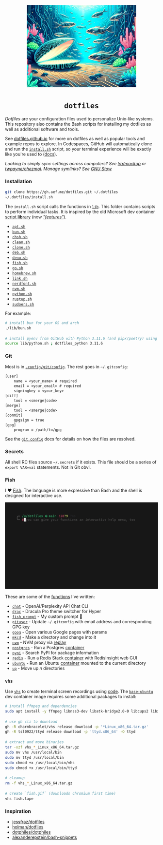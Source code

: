 <div align="center">
  <!-- Illustration of an underwater haven where the sand is etched with bright, neon circuit motifs. Schools of robot-like fish with a metallic luster navigate amidst fluorescent marine plants. A radiant shell opens, standing out as a guiding light for the marine tech realm. -->
  <img src="./dotfiles.jpg" width="360" height="270" alt="A digital world with a shell and fish" />
  <h1><code>dotfiles</code></h1>
</div>

_Dotfiles_ are your configuration files used to personalize Unix-like systems. This repository also contains the Bash scripts for installing my dotfiles as well as additional software and tools.

See [dotfiles.github.io](https://dotfiles.github.io) for more on dotfiles as well as popular tools and example repos to explore. In Codespaces, GitHub will automatically clone and run the [`install.sh`](./install.sh) script, so your terminal experience will be exactly like you're used to ([docs](https://docs.github.com/en/codespaces/customizing-your-codespace/personalizing-github-codespaces-for-your-account#dotfiles)).

_Looking to simply sync settings across computers? See [lra/mackup](https://github.com/lra/mackup) or [twpayne/chezmoi](https://github.com/twpayne/chezmoi). Manage symlinks? See [GNU Stow](https://gnu.org/software/stow)._

### Installation

```sh
git clone https://gh.aef.me/dotfiles.git ~/.dotfiles
~/.dotfiles/install.sh
```

The `install.sh` script calls the functions in [`lib`](./lib/). This folder contains scripts to perform individual tasks. It is inspired by the old Microsoft dev container [script **lib**rary](https://github.com/microsoft/vscode-dev-containers/tree/main/script-library) (now [_"features"_](https://github.com/devcontainers/features)).

  * [`apt.sh`](./lib/apt.sh)
  * [`bun.sh`](./lib/bun.sh)
  * [`chsh.sh`](./lib/chsh.sh)
  * [`clean.sh`](./lib/clean.sh)
  * [`clone.sh`](./lib/clone.sh)
  * [`deb.sh`](./lib/deb.sh)
  * [`deno.sh`](./lib/deno.sh)
  * [`fish.sh`](./lib/fish.sh)
  * [`go.sh`](./lib/go.sh)
  * [`homebrew.sh`](./lib/homebrew.sh)
  * [`link.sh`](./lib/link.sh)
  * [`nerdfont.sh`](./lib/nerdfont.sh)
  * [`nvm.sh`](./lib/nvm.sh)
  * [`python.sh`](./lib/python.sh)
  * [`rustup.sh`](./lib/rustup.sh)
  * [`sudoers.sh`](./lib/sudoers.sh)

For example:

```sh
# install bun for your OS and arch
./lib/bun.sh

# install pyenv from GitHub with Python 3.11.6 (and pipx/poetry) using `source`
source lib/python.sh ; dotfiles_python 3.11.6
```

### Git

Most is in [`.config/git/config`](https://github.com/adamelliotfields/dotfiles/blob/main/shared/.config/git/config). The rest goes in `~/.gitconfig`:

```properties
[user]
	name = <your_name> # required
	email = <your_email> # required
	signingkey = <your_key>
[diff]
	tool = <smerge|code>
[merge]
	tool = <smerge|code>
[commit]
	gpgsign = true
[gpg]
	program = /path/to/gpg
```

See the [`git config`](https://git-scm.com/docs/git-config#FILES) docs for details on how the files are resolved.

### Secrets

All shell RC files source `~/.secrets` if it exists. This file should be a series of `export VAR=val` statements. Not in Git obvi.

### Fish

I :heart: [Fish](https://fishshell.com). The language is more expressive than Bash and the shell is designed for interactive use.

![A demo of Fish shell](./fish.gif)

These are some of the [functions](https://fishshell.com/docs/current/tutorial.html#autoloading-functions) I've written:

* [`chat`](https://github.com/adamelliotfields/dotfiles/blob/main/shared/.config/fish/functions/chat.fish) - OpenAI/Perplexity API Chat CLI
* [`drac`](https://github.com/adamelliotfields/dotfiles/blob/main/shared/.config/fish/functions/drac.fish) - Dracula Pro theme switcher for Hyper
* [`fish_prompt`](https://github.com/adamelliotfields/dotfiles/blob/shared/mac/.config/fish/functions/fish_prompt.fish) - My custom prompt 🐠
* [`gituser`](https://github.com/adamelliotfields/dotfiles/blob/main/shared/.config/fish/functions/gituser.fish) - Update `~/.gitconfig` with email address and corresponding GPG key
* [`goog`](https://github.com/adamelliotfields/dotfiles/blob/main/shared/.config/fish/functions/goog.fish) - Open various Google pages with params
* [`mkcd`](https://github.com/adamelliotfields/dotfiles/blob/main/shared/.config/fish/functions/mkcd.fish) - Make a directory and change into it
* [`nvm`](https://github.com/adamelliotfields/dotfiles/blob/main/shared/.config/fish/functions/nvm.fish) - NVM proxy via [replay](https://github.com/jorgebucaran/replay.fish)
* [`postgres`](https://github.com/adamelliotfields/dotfiles/blob/main/shared/.config/fish/functions/postgres.fish) - Run a Postgres [container](https://hub.docker.com/_/postgres)
* [`pypi`](https://github.com/adamelliotfields/dotfiles/blob/main/shared/.config/fish/functions/pypi.fish) - Search PyPI for package information
* [`redis`](https://github.com/adamelliotfields/dotfiles/blob/main/shared/.config/fish/functions/redis.fish) - Run a Redis Stack [container](https://hub.docker.com/r/redis/redis-stack) with RedisInsight web GUI
* [`ubuntu`](https://github.com/adamelliotfields/dotfiles/blob/main/shared/.config/fish/functions/ubuntu.fish) - Run an Ubuntu [container](https://github.com/devcontainers/images/tree/main/src/base-ubuntu) mounted to the current directory
* [`up`](https://github.com/adamelliotfields/dotfiles/blob/main/shared/.config/fish/functions/up.fish) - Move up $n$ directories

### `vhs`

Use [`vhs`](https://github.com/charmbracelet/vhs) to create terminal screen recordings using [code](./fish.tape). The [`base-ubuntu`](https://github.com/devcontainers/images/tree/main/src/base-ubuntu) dev container image requires some additional packages to install:

```sh
# install ffmpeg and dependencies
sudo apt install -y ffmpeg libnss3-dev libatk-bridge2.0-0 libcups2 libxcomposite-dev libxdamage-dev

# use gh cli to download
gh -R charmbracelet/vhs release download -p '*Linux_x86_64.tar.gz'
gh -R tsl0922/ttyd release download -p 'ttyd.x86_64' -O ttyd

# extract and move binaries
tar -xzf vhs_*_Linux_x86_64.tar.gz
sudo mv vhs /usr/local/bin
sudo mv ttyd /usr/local/bin
sudo chmod +x /usr/local/bin/vhs
sudo chmod +x /usr/local/bin/ttyd

# cleanup
rm -f vhs_*_Linux_x86_64.tar.gz

# create `fish.gif` (downloads chromium first time)
vhs fish.tape
```

### Inspiration

* [jessfraz/dotfiles](https://github.com/jessfraz/dotfiles)
* [holman/dotfiles](https://github.com/holman/dotfiles)
* [dotphiles/dotphiles](https://github.com/dotphiles/dotphiles)
* [alexanderepstein/bash-snippets](https://github.com/alexanderepstein/Bash-Snippets)
